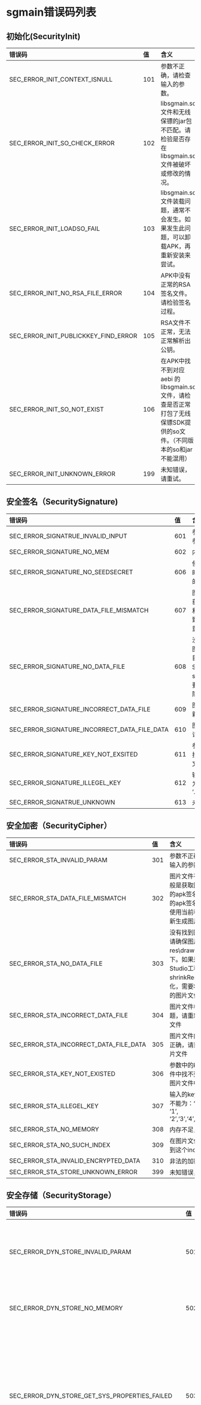 # sgmain错误码列表

## 初始化(SecurityInit)

| 错误码                               | 值   | 含义                                                         |
| :----------------------------------- | :--- | :----------------------------------------------------------- |
| SEC_ERROR_INIT_CONTEXT_ISNULL        | 101  | 参数不正确，请检查输入的参数。                               |
| SEC_ERROR_INIT_SO_CHECK_ERROR        | 102  | libsgmain.so文件和无线保镖的jar包不匹配。请检验是否存在libsgmain.so文件被破坏或修改的情况。 |
| SEC_ERROR_INIT_LOADSO_FAIL           | 103  | libsgmain.so文件装载问题，通常不会发生。如果发生此问题，可以卸载APK，再重新安装来尝试。 |
| SEC_ERROR_INIT_NO_RSA_FILE_ERROR     | 104  | APK中没有正常的RSA签名文件。请检验签名过程。                 |
| SEC_ERROR_INIT_PUBLICKKEY_FIND_ERROR | 105  | RSA文件不正常，无法正常解析出公钥。                          |
| SEC_ERROR_INIT_SO_NOT_EXIST          | 106  | 在APK中找不到对应 aebi 的 libsgmain.so 文件，请检查是否正常打包了无线保镖SDK提供的so文件。（不同版本的so和jar不能混用） |
| SEC_ERROR_INIT_UNKNOWN_ERROR         | 199  | 未知错误，请重试。                                           |

## 安全签名（SecuritySignature)

| 错误码                                       | 值   | 含义                                                         |
| :------------------------------------------- | :--- | :----------------------------------------------------------- |
| SEC_ERROR_SIGNATRUE_INVALID_INPUT            | 601  | 参数不正确，请检查输入的参数                                 |
| SEC_ERROR_SIGNATURE_NO_MEM                   | 602  | 内存分配失败，请重试                                         |
| SEC_ERROR_SIGNATURE_NO_SEEDSECRET            | 606  | 使用带seedkey的top签名时，没有找到seedkey对应的seedsecret    |
| SEC_ERROR_SIGNATURE_DATA_FILE_MISMATCH       | 607  | 图片文件存在问题。一般是获取图片文件时的apk签名和当前程序的apk签名不一致。请使用当前程序的apk重新生成图片 |
| SEC_ERROR_SIGNATURE_NO_DATA_FILE             | 608  | 没有找到图片文件，请确保图片文件在 res\drawable 目录下。如果是 Android Studio 工程中开启了 shrinkResources 优化，需要将安全组件的图片文件排除 |
| SEC_ERROR_SIGNATURE_INCORRECT_DATA_FILE      | 609  | 图片文件格式有问题，请重新生成图片文件                       |
| SEC_ERROR_SIGNATURE_INCORRECT_DATA_FILE_DATA | 610  | 图片文件内的内容不正确，请重新生成图片文件                   |
| SEC_ERROR_SIGNATURE_KEY_NOT_EXSITED          | 611  | 参数中的key在图片文件中找不到，请确认key和图片文件配套       |
| SEC_ERROR_SIGNATURE_ILLEGEL_KEY              | 612  | 输入的key非法，key不能为：‘:’, ‘\|’, ‘/’, ‘.’,‘1’,‘2’,‘3’,‘4’,‘5’,‘6’,‘7’,‘8’ |
| SEC_ERROR_SIGNATRUE_UNKNOWN                  | 613  | 未知错误                                                     |

## 安全加密（SecurityCipher）

| 错误码                                 | 值   | 含义                                                         |
| :------------------------------------- | :--- | :----------------------------------------------------------- |
| SEC_ERROR_STA_INVALID_PARAM            | 301  | 参数不正确，请检查输入的参数                                 |
| SEC_ERROR_STA_DATA_FILE_MISMATCH       | 302  | 图片文件有问题。一般是获取图片文件时的apk签名和当前程序的apk签名不一致。请使用当前程序的apk重新生成图片 |
| SEC_ERROR_STA_NO_DATA_FILE             | 303  | 没有找到图片文件，请确保图片文件在res\drawable目录下。如果是Android Studio工程中开启了shrinkResources优化，需要将安全组件的图片文件排除 |
| SEC_ERROR_STA_INCORRECT_DATA_FILE      | 304  | 图片文件格式有问题，请重新生成图片文件                       |
| SEC_ERROR_STA_INCORRECT_DATA_FILE_DATA | 305  | 图片文件内的内容不正确，请重新生成图片文件                   |
| SEC_ERROR_STA_KEY_NOT_EXISTED          | 306  | 参数中的key在图片文件中找不到，请确认图片文件中有这个key     |
| SEC_ERROR_STA_ILLEGEL_KEY              | 307  | 输入的key非法，key不能为：‘:’, ‘\|’, ‘/’, ‘.’, ‘1’, ‘2’,‘3’,‘4’,‘5’,‘6’,‘7’,‘8’ |
| SEC_ERROR_STA_NO_MEMORY                | 308  | 内存不足，请重试                                             |
| SEC_ERROR_STA_NO_SUCH_INDEX            | 309  | 在图片文件中没有找到这个index                                |
| SEC_ERROR_STA_INVALID_ENCRYPTED_DATA   | 310  | 非法的加密数据                                               |
| SEC_ERROR_STA_STORE_UNKNOWN_ERROR      | 399  | 未知错误，请重试                                             |

## 安全存储（SecurityStorage）

| 错误码                                        | 值   | 含义                                                       |
| :-------------------------------------------- | :--- | :--------------------------------------------------------- |
| SEC_ERROR_DYN_STORE_INVALID_PARAM             | 501  | 参数不正确，请检查输入的参数                               |
| SEC_ERROR_DYN_STORE_NO_MEMORY                 | 502  | 内存不足，请重试                                           |
| SEC_ERROR_DYN_STORE_GET_SYS_PROPERTIES_FAILED | 503  | 获取系统属性失败，请确认是否有软件拦截，获取系统参数       |
| SEC_ERROR_DYN_STORE_GET_DATA_FILE_KEY_FAILED  | 504  | 获取图片文件的密钥失败，请确认图片文件的格式和内容是否正确 |
| SEC_ERROR_DYN_STORE_GET_ENCRYPT_KEY_FAILED    | 505  | 获取动态加密密钥失败，请重试                               |
| SEC_ERROR_DYN_STORE_INVALID_ENCRYPTED_DATA    | 506  | 待解密数据不是可解密数据                                   |
| SEC_ERROR_DYN_STORE_DECRYPT_MISMATCH_KEY_DATA | 507  | 待解密数据与密钥不匹配，请重试                             |
| SEC_ERROR_DYN_STORE_DDPEX_KEY_VALUE_NOT_EXSIT | 508  | 传入key对应的value不存在                                   |
| SEC_ERROR_DYN_STORE_UNKNOWN_ERROR             | 599  | 未知错误，请重试                                           |

## 白盒加密（SecurityCipher）

| 错误码                                  | 值   | 含义                                                         |
| :-------------------------------------- | :--- | :----------------------------------------------------------- |
| SEC_ERROR_ATLAS_ENC_INVALID_PARAM       | 1001 | 参数不正确，请检查输入的参数                                 |
| SEC_ERROR_ATLAS_ENC_DATA_FILE_MISMATCH  | 1002 | 图片文件有问题。一般是获取图片文件时的apk签名和当前程序的apk签名不一致。请使用当前程序的apk重新生成图片 |
| SEC_ERROR_ATLAS_ENC_NO_DATA_FILE        | 1003 | 没有找到图片文件，请确保图片文件在res\drawable目录下         |
| SEC_ERROR_ATLAS_ENC_INCORRECT_DATA_FILE | 1004 | 图片文件格式有问题，请重新生成图片文件                       |
| SEC_ERROR_ATLAS_ENC_NO_KEY              | 1006 | 图片文件中找不到秘钥数据，请确认图片是否正确                 |
| SEC_ERROR_ATLAS_ENC_NO_MEMORY           | 1008 | 内存不足，请重试                                             |
| SEC_ERROR_ATLAS_ENC_UNKNOWN_ERROR       | 1099 | 未知错误，请重试                                             |

## 白盒签名（SecuritySignature）

| 错误码                                       | 值   | 含义                                                         |
| :------------------------------------------- | :--- | :----------------------------------------------------------- |
| SEC_ERROR_SIGNATRUE_INVALID_INPUT            | 601  | 参数不正确，请检查输入的参数                                 |
| SEC_ERROR_SIGNATURE_NO_MEM                   | 602  | 内存分配失败，请重试                                         |
| SEC_ERROR_SIGNATURE_NO_SEEDSECRET            | 606  | 使用带seedkey的top签名时，没有找到seedkey对应的seedsecret    |
| SEC_ERROR_SIGNATURE_DATA_FILE_MISMATCH       | 607  | 图片文件存在问题。一般是获取图片文件时的apk签名和当前程序的apk签名不一致。请使用当前程序的apk重新生成图片 |
| SEC_ERROR_SIGNATURE_NO_DATA_FILE             | 608  | 没有找到图片文件，请确保图片文件在res\drawable目录下。如果是Android Studio工程中开启了shrinkResources优化，需要将安全组件的图片文件排除。 |
| SEC_ERROR_SIGNATURE_INCORRECT_DATA_FILE      | 609  | 图片文件格式有问题，请重新生成图片文件                       |
| SEC_ERROR_SIGNATURE_INCORRECT_DATA_FILE_DATA | 610  | 图片文件内的内容不正确，请重新生成图片文件                   |
| SEC_ERROR_SIGNATURE_KEY_NOT_EXSITED          | 611  | 参数中的key在图片文件中找不到，请确认图片文件中有这个key     |
| SEC_ERROR_SIGNATURE_ILLEGEL_KEY              | 612  | 输入的key非法，key不能为：‘:’, ‘\|’, ‘/’, ‘.’, ‘1’, ‘2’,‘3’,‘4’,‘5’,‘6’,‘7’,‘8’ |
| SEC_ERROR_SIGNATRUE_UNKNOWN                  | 613  | 未知错误                                                     |



## 客户端错误码

> ref: https://help.aliyun.com/zh/captcha/captcha1-0/user-guide/common-error-codes

| 错误码                                     | 值   | 含义                                                         |
| ------------------------------------------ | ---- | ------------------------------------------------------------ |
| SEC_ERROR_SECURITYBODY_INVALID_PARAM       | 1401 | 参数不正确，请检查输入的参数                                 |
| SEC_ERROR_SECURITYBODY_ENCRYPTION_ERROR    | 1407 | 数据加密错误，请确保使用正确的图片yw_1222_0335.jpg，请联系我们 |
| SEC_ERROR_SECURITYBODY_DATA_FILE_MISMATCH  | 1411 | 图片yw_1222_0335.jpg与SDK之间不匹配，请确保使用的SDK和图片来自同一个下载的zip |
| SEC_ERROR_SECURITYBODY_NO_DATA_FILE        | 1412 | 图片yw_1222_0335.jpg在App中未找到，请检查是否正确引入图片。另外如果设值gradle关于shrinkResource相关配置后，请keep注图片yw_1222_0335.jpg。否则打包时图片yw_1222_0335.jpg会被优化。具体信息，请参见[Resource Shrinking](http://tools.android.com/tech-docs/new-build-system/resource-shrinking) |
| SEC_ERROR_SECURITYBODY_INCORRECT_DATA_FILE | 1413 | 非法的图片yw_1222_0335.jpg，请检查该图片正确性，确保和下载的SDK的zip中是一致的。 |
| SEC_ERROR_SECURITYBODY_KEY_NOT_EXSITED     | 1414 | 图片yw_1222_0335.jpg中缺少相关数据，请重新下载图片。         |
| SEC_ERROR_SECURITYBODY_LOW_VERSION_DATA    | 1415 | 非法的图片yw_1222_0335.jpg 图片是低版本的，请下载新的图片和SDK相匹配 |
| SEC_ERROR_SECURITYBODY_UNKNOWN             | 1499 | 未知错误，请联系我们                                         |
| SEC_ERROR_INIT_PUBLICKKEY_FIND_ERROR       | 105  | RSA文件不正常，无法正常解析出公钥                            |
| SEC_ERROR_INIT_SO_NOT_EXIST                | 106  | 在APK中找不到对应aebi的libsecurityguard***.so文件，请确认存在此文件，并且它的版本和jar包的版本号一致。（不同版本的不通用，请不要用其他版本的替换） |
| SEC_ERROR_INIT_DECODESO_FAIL               | 107  | libsecurityguard***.so解码失败，请卸载后全新安装或检查磁盘空间 |
| SEC_ERROR_INIT_LOADSOINNER_FAILED          | 108  | 加载内部so失败                                               |
| SEC_ERROR_INIT_FDSOFUN_FAILED              | 109  | 内部so运行失败                                               |
| SEC_ERROR_INIT_PLUGIN_NOT_EXISTED          | 110  | 插件不存在，请检查打包配置中，so是否正确打入APK中            |
| SEC_ERROR_INIT_PLUGIN_LOAD_FAILED          | 111  | 加载插件失败，一般不会发生。请检查是否存在IO异常或内存分配不足 |
| SEC_ERROR_INIT_LOAD_INTERFACE_NOT_EXISTED  | 112  | 获取接口失败，请检查插件so版本是否与JAR包版本是否匹配        |
| SEC_ERROR_PLUGIN_REQUIREMENT_NOT_MEET      | 113  | 插件依赖不匹配，请检查插件版本，查看依赖关系是否兼容         |
| SEC_ERROR_INIT_EXTRACT_DIR_NOT_EXISTED     | 114  | 系统IO异常，插件加载目录打开失败                             |
| SEC_ERROR_INIT_DATA_FILE_MISMATCH          | 121  | 图片文件有问题。一般是生成图片文件时WSG上注册的应用公钥和当前应用的公钥信息不一致。 |
| SEC_ERROR_INIT_NO_DATA_FILE                | 122  | 没有找到图片文件，请确保图片文件在项目目录下                 |
| SEC_ERROR_INIT_INCORRECT_DATA_FILE         | 123  | 图片文件格式由问题，请重新生成图片文件。一种常见场景就是二方和三方图片混用。二方和三方的图片不兼容，需要各自生成。还有一个场景是4.x.x的SDK使用了5的图片，v5图片只能在6.x.x上使用 |
| SEC_ERROR_INIT_LOW_VERSION_DATA            | 124  | 当前图片的版本太低                                           |
| SEC_ERROR_INIT_PARSE_USER_CONFIG_ERROR     | 125  | init with authcode初始化错误，请联系答疑账户具体定位         |
| SEC_ERROR_INIT_UNKNOWN_ERROR               | 199  | 未知错误，请重试                                             |



## 以下提取自APP内部代码文件

```java
package com.alibaba.wireless.security;

/* loaded from: classes.dex */
public class SecExceptionCode {
    public static final int SEC_ERROE_NOCAPTCHA_INVALID_PARAM = 1201;
    public static final int SEC_ERROE_NOCAPTCHA_INVALID_THREAD = 1205;
    public static final int SEC_ERROE_NOCAPTCHA_NOT_INIT_YET = 1203;
    public static final int SEC_ERROE_NOCAPTCHA_NO_MEMORY = 1202;
    public static final int SEC_ERROE_NOCAPTCHA_QUEUE_FULL = 1204;
    public static final int SEC_ERROE_NOCAPTCHA_UNKNOWN_ERR = 1299;
    public static final int SEC_ERROE_OPENSDK_DECODE_FAILED = 1102;
    public static final int SEC_ERROE_OPENSDK_INCORRECT_DATA_FILE = 1106;
    public static final int SEC_ERROE_OPENSDK_INVALID_BIZTYPE = 1107;
    public static final int SEC_ERROE_OPENSDK_INVALID_LENGTH = 1103;
    public static final int SEC_ERROE_OPENSDK_INVALID_PARAM = 1101;
    public static final int SEC_ERROE_OPENSDK_NO_MEMORY = 1108;
    public static final int SEC_ERROE_OPENSDK_UNKNOWN_ERR = 1199;
    public static final int SEC_ERROE_OPENSDK_UNSUPPORTED_VERSION = 1104;
    public static final int SEC_ERROE_OPENSDK_VERSION_MISMATCH = 1105;
    public static final int SEC_ERROR_ATLAS_ENC = 1000;
    public static final int SEC_ERROR_ATLAS_ENC_DATA_FILE_MISMATCH = 1002;
    public static final int SEC_ERROR_ATLAS_ENC_INCORRECT_DATA_FILE = 1004;
    public static final int SEC_ERROR_ATLAS_ENC_INVALID_PARAM = 1001;
    public static final int SEC_ERROR_ATLAS_ENC_LOW_VERSION_DATA_FILE = 1010;
    public static final int SEC_ERROR_ATLAS_ENC_NO_ATLAS_DATA = 1007;
    public static final int SEC_ERROR_ATLAS_ENC_NO_DATA_FILE = 1003;
    public static final int SEC_ERROR_ATLAS_ENC_NO_KEY = 1006;
    public static final int SEC_ERROR_ATLAS_ENC_NO_MEMORY = 1008;
    public static final int SEC_ERROR_ATLAS_ENC_UNKNOWN_ERROR = 1099;
    public static final int SEC_ERROR_ATLAS_GET_KEY_SEED_FAILED = 1009;
    public static final int SEC_ERROR_ATLAS_UNSUPPORTED = 1098;
    public static final int SEC_ERROR_AVMP = 1900;
    public static final int SEC_ERROR_AVMP_SAFETOKEN = 1700;
    public static final int SEC_ERROR_AVMP_SAFETOKEN_INVALID_PARAM = 1701;
    public static final int SEC_ERROR_DYN_ENC = 400;
    public static final int SEC_ERROR_DYN_ENC_BASE64_DECODE_FAILED = 423;
    public static final int SEC_ERROR_DYN_ENC_DECRYPT_FAILED = 422;
    public static final int SEC_ERROR_DYN_ENC_DECRYPT_MISMATCH_KEY_DATA = 407;
    public static final int SEC_ERROR_DYN_ENC_GET_DATA_FILE_KEY_FAILED = 404;
    public static final int SEC_ERROR_DYN_ENC_GET_ENCRYPT_KEY_FAILED = 405;
    public static final int SEC_ERROR_DYN_ENC_GET_SYS_PROPERTIES_FAILED = 403;
    public static final int SEC_ERROR_DYN_ENC_INVALID_ENCRYPTED_DATA = 406;
    public static final int SEC_ERROR_DYN_ENC_INVALID_PARAM = 401;
    public static final int SEC_ERROR_DYN_ENC_NO_MEMORY = 402;
    public static final int SEC_ERROR_DYN_ENC_UNKNOWN_ERROR = 499;
    public static final int SEC_ERROR_DYN_STORE = 500;
    public static final int SEC_ERROR_DYN_STORE_DDPEX_KEY_VALUE_NOT_EXSIT = 508;
    public static final int SEC_ERROR_DYN_STORE_GET_DATA_FILE_KEY_FAILED = 504;
    public static final int SEC_ERROR_DYN_STORE_GET_ENCRYPT_KEY_FAILED = 505;
    public static final int SEC_ERROR_DYN_STORE_GET_SYS_PROPERTIES_FAILED = 503;
    public static final int SEC_ERROR_DYN_STORE_INVALID_PARAM = 501;
    public static final int SEC_ERROR_DYN_STORE_NO_MEMORY = 502;
    public static final int SEC_ERROR_DYN_STORE_UNKNOWN_ERROR = 599;
    public static final int SEC_ERROR_FRAMEWORK_INVALID_SO_NAME = 7;
    public static final int SEC_ERROR_GENERIC_AVMP_AVMPINIT_FAILED = 1907;
    public static final int SEC_ERROR_GENERIC_AVMP_DATA_FILE_MISMATCH_PLATFORM = 1914;
    public static final int SEC_ERROR_GENERIC_AVMP_INCORRECT_JPG_FILE = 1903;
    public static final int SEC_ERROR_GENERIC_AVMP_INVALID_ARGS = 1901;
    public static final int SEC_ERROR_GENERIC_AVMP_INVALID_AVMP_CONTEXT = 1910;
    public static final int SEC_ERROR_GENERIC_AVMP_INVALID_AVMP_PARAM = 1909;
    public static final int SEC_ERROR_GENERIC_AVMP_INVALID_AVMP_RETURN_TYPE = 1908;
    public static final int SEC_ERROR_GENERIC_AVMP_INVLIAD_MWUA_DATA_FILE = 1916;
    public static final int SEC_ERROR_GENERIC_AVMP_JPG_FILE_MISMATCH = 1902;
    public static final int SEC_ERROR_GENERIC_AVMP_LOW_VERISON_JPG = 1904;
    public static final int SEC_ERROR_GENERIC_AVMP_NO_BYTE_CODE = 1906;
    public static final int SEC_ERROR_GENERIC_AVMP_NO_DATA_FILE = 1905;
    public static final int SEC_ERROR_GENERIC_AVMP_UNKNOWN_ERROR = 1999;
    public static final int SEC_ERROR_GENERIC_AVMP_VM_CALL_FAILED = 1912;
    public static final int SEC_ERROR_GENERIC_AVMP_VM_DESTROIED = 1913;
    public static final int SEC_ERROR_GENERIC_AVMP_VM_SYMBOL_NOT_FOUND = 1911;
    public static final int SEC_ERROR_INIT = 100;
    public static final int SEC_ERROR_INIT_CONTEXT_ISNULL = 101;
    public static final int SEC_ERROR_INIT_DATA_FILE_MISMATCH = 121;
    public static final int SEC_ERROR_INIT_DECODESO_FAIL = 107;
    public static final int SEC_ERROR_INIT_EXTRACT_DIR_NOT_EXISTED = 114;
    public static final int SEC_ERROR_INIT_FAILED_GET_ROOTDIR = 109;
    public static final int SEC_ERROR_INIT_INCORRECT_DATA_FILE = 123;
    public static final int SEC_ERROR_INIT_INVALID_PARAM = 118;
    public static final int SEC_ERROR_INIT_LOADSOINNER_FAILED = 108;
    public static final int SEC_ERROR_INIT_LOADSO_FAIL = 103;
    public static final int SEC_ERROR_INIT_LOAD_INTERFACE_NOT_EXISTED = 112;
    public static final int SEC_ERROR_INIT_LOW_VERSION_DATA = 124;
    public static final int SEC_ERROR_INIT_NO_ANNOTATION = 150;
    public static final int SEC_ERROR_INIT_NO_DATA_FILE = 122;
    public static final int SEC_ERROR_INIT_NO_RSA_FILE_ERROR = 104;
    public static final int SEC_ERROR_INIT_NULL_APPLICTION_CONTEXT = 116;
    public static final int SEC_ERROR_INIT_PARSE_USER_CONFIG_ERROR = 125;
    public static final int SEC_ERROR_INIT_PLUGIN_LOAD_FAILED = 111;
    public static final int SEC_ERROR_INIT_PLUGIN_NOT_EXISTED = 110;
    public static final int SEC_ERROR_INIT_PUBLICKKEY_FIND_ERROR = 105;
    public static final int SEC_ERROR_INIT_RESERVE_DEPENDENCY_NOT_MEET = 117;
    public static final int SEC_ERROR_INIT_SOURCE_DIR_NOT_EXISTED = 115;
    public static final int SEC_ERROR_INIT_SO_CHECK_ERROR = 102;
    public static final int SEC_ERROR_INIT_SO_NOT_EXIST = 106;
    public static final int SEC_ERROR_INIT_UNKNOWN_ERROR = 199;
    public static final int SEC_ERROR_LBSRISK = 2200;
    public static final int SEC_ERROR_LBSRISK_GET_BINARY_FAILED = 2212;
    public static final int SEC_ERROR_LBSRISK_GET_WUA_FAILED = 2208;
    public static final int SEC_ERROR_LBSRISK_INIT_JNI_FAILED = 2206;
    public static final int SEC_ERROR_LBSRISK_INIT_WUA_FAILED = 2207;
    public static final int SEC_ERROR_LBSRISK_INPUT_RESET_BINARY_INVALID = 2205;
    public static final int SEC_ERROR_LBSRISK_INVALID_BINARY_FORMAT = 2222;
    public static final int SEC_ERROR_LBSRISK_INVALID_LOCATION_OBJECT = 2209;
    public static final int SEC_ERROR_LBSRISK_INVALID_LOCATION_SET = 2202;
    public static final int SEC_ERROR_LBSRISK_INVALID_PARAM = 2201;
    public static final int SEC_ERROR_LBSRISK_INVALID_PARAM2 = 2211;
    public static final int SEC_ERROR_LBSRISK_NOT_INIT = 2204;
    public static final int SEC_ERROR_LBSRISK_NO_MEMORY = 2203;
    public static final int SEC_ERROR_MALDETECT = 1300;
    public static final int SEC_ERROR_MALDETECT_UNKNOWN_ERR = 1399;
    public static final int SEC_ERROR_MALDETECT_UNSUPPORTED = 1398;
    public static final int SEC_ERROR_MIDDLE_TIER = 2300;
    public static final int SEC_ERROR_MIDDLE_TIER_INIT_FAILED = 2303;
    public static final int SEC_ERROR_MIDDLE_TIER_INVALID_PARA = 2301;
    public static final int SEC_ERROR_MIDDLE_TIER_NO_APPKEY = 2302;
    public static final int SEC_ERROR_MIDDLE_TIER_UNKONWN_ENCODING_ERROR = 2398;
    public static final int SEC_ERROR_MIDDLE_TIER_UNKONWN_ERROR = 2399;
    public static final int SEC_ERROR_MIDDLE_TIER_UNSUPPORT_BINARY_DATA_YET = 2304;
    public static final int SEC_ERROR_NOCAPTCHA = 1200;
    public static final int SEC_ERROR_NO_ERROR = 0;
    public static final int SEC_ERROR_OPENSDK = 1100;
    public static final int SEC_ERROR_PAGETRACK = 2000;
    public static final int SEC_ERROR_PAGE_TRACK_ERROR_INVALID_PARAM = 2001;
    public static final int SEC_ERROR_PAGE_TRACK_ERROR_NO_MEMORY = 2003;
    public static final int SEC_ERROR_PAGE_TRACK_ERROR_PAGE_NOT_MATCH = 2002;
    public static final int SEC_ERROR_PKG_VALID = 800;
    public static final int SEC_ERROR_PKG_VALID_INVALID_APK_PATH = 805;
    public static final int SEC_ERROR_PKG_VALID_INVALID_JPG = 802;
    public static final int SEC_ERROR_PKG_VALID_INVALID_PARAM = 801;
    public static final int SEC_ERROR_PKG_VALID_NO_CONFIG_FILE = 804;
    public static final int SEC_ERROR_PKG_VALID_NO_MEMORY = 803;
    public static final int SEC_ERROR_PKG_VALID_OPEN_APK_FAILED = 806;
    public static final int SEC_ERROR_PKG_VALID_UNKNOWN_ERR = 899;
    public static final int SEC_ERROR_PLUGIN_REQUIREMENT_NOT_MEET = 113;
    public static final int SEC_ERROR_SAFETOKEN = 1600;
    public static final int SEC_ERROR_SAFETOKEN_APPKEY_NOT_EXIST = 1605;
    public static final int SEC_ERROR_SAFETOKEN_CALL_VM_FAILED = 1612;
    public static final int SEC_ERROR_SAFETOKEN_DATA_FILE_MISMATCH = 1602;
    public static final int SEC_ERROR_SAFETOKEN_INCORRECT_DATA_FILE = 1604;
    public static final int SEC_ERROR_SAFETOKEN_INVALID_ENCRYPTED = 1611;
    public static final int SEC_ERROR_SAFETOKEN_INVALID_PARAM = 1601;
    public static final int SEC_ERROR_SAFETOKEN_INVALID_SEED = 1620;
    public static final int SEC_ERROR_SAFETOKEN_INVALID_TOKEN_ENCRYPTED = 1609;
    public static final int SEC_ERROR_SAFETOKEN_INVALID_TOKEN_FORMAT = 1606;
    public static final int SEC_ERROR_SAFETOKEN_LOW_VERISON_JPG = 1607;
    public static final int SEC_ERROR_SAFETOKEN_NO_DATA_FILE = 1603;
    public static final int SEC_ERROR_SAFETOKEN_OTP_UNSUPPORT = 1622;
    public static final int SEC_ERROR_SAFETOKEN_STORAGE_NOT_EXIST = 1608;
    public static final int SEC_ERROR_SAFETOKEN_TOKEN_NOT_EXIST = 1610;
    public static final int SEC_ERROR_SAFETOKEN_UNKNOWN_ERR = 1699;
    public static final int SEC_ERROR_SAFETOKEN_UNSUPPORTED = 1698;
    public static final int SEC_ERROR_SECURITYBODY = 1400;
    public static final int SEC_ERROR_SECURITYBODY_APPKEY_ERROR = 1405;
    public static final int SEC_ERROR_SECURITYBODY_CONCURRENT = 1409;
    public static final int SEC_ERROR_SECURITYBODY_DATA_FILE_MISMATCH = 1411;
    public static final int SEC_ERROR_SECURITYBODY_ENCRYPTION_ERROR = 1407;
    public static final int SEC_ERROR_SECURITYBODY_INCORRECT_DATA_FILE = 1413;
    public static final int SEC_ERROR_SECURITYBODY_INVALID_PARAM = 1401;
    public static final int SEC_ERROR_SECURITYBODY_INVALID_THREAD = 1402;
    public static final int SEC_ERROR_SECURITYBODY_KEY_NOT_EXSITED = 1414;
    public static final int SEC_ERROR_SECURITYBODY_LOW_VERSION_DATA = 1415;
    public static final int SEC_ERROR_SECURITYBODY_NET_ERROR = 1403;
    public static final int SEC_ERROR_SECURITYBODY_NOT_INITED = 1410;
    public static final int SEC_ERROR_SECURITYBODY_NO_DATA_FILE = 1412;
    public static final int SEC_ERROR_SECURITYBODY_SERVER_ERROR = 1404;
    public static final int SEC_ERROR_SECURITYBODY_SIGNATURE_ERROR = 1406;
    public static final int SEC_ERROR_SECURITYBODY_TOP_ERROR = 1408;
    public static final int SEC_ERROR_SECURITYBODY_UNKNOWN_ERR = 1499;
    public static final int SEC_ERROR_SECURITYBODY_UNSUPPORTED = 1498;
    public static final int SEC_ERROR_SECURITYBODY_ZIP_FAILED = 1416;
    public static final int SEC_ERROR_SET_GLOBAL_USER_DATA = 119;
    public static final int SEC_ERROR_SIGNATRUE = 600;
    public static final int SEC_ERROR_SIGNATRUE_INVALID_INPUT = 601;
    public static final int SEC_ERROR_SIGNATRUE_UNKNOWN = 699;
    public static final int SEC_ERROR_SIGNATURE_ATLAS_KEY_NOT_EXSITED = 613;
    public static final int SEC_ERROR_SIGNATURE_BASE64_FAILED = 604;
    public static final int SEC_ERROR_SIGNATURE_BLOWFISH_FAILED = 614;
    public static final int SEC_ERROR_SIGNATURE_CONFUSE_FAILED = 605;
    public static final int SEC_ERROR_SIGNATURE_DATA_FILE_MISMATCH = 607;
    public static final int SEC_ERROR_SIGNATURE_HASHHEX_FAILED = 603;
    public static final int SEC_ERROR_SIGNATURE_ILLEGEL_KEY = 612;
    public static final int SEC_ERROR_SIGNATURE_INCORRECT_DATA_FILE = 609;
    public static final int SEC_ERROR_SIGNATURE_INCORRECT_DATA_FILE_DATA = 610;
    public static final int SEC_ERROR_SIGNATURE_KEY_NOT_EXISTED = 611;
    public static final int SEC_ERROR_SIGNATURE_KEY_NOT_EXSITED = 611;
    public static final int SEC_ERROR_SIGNATURE_LOW_VERSION_DATA_FILE = 615;
    public static final int SEC_ERROR_SIGNATURE_NONSUPPORTED_SIGN_TYPE = 698;
    public static final int SEC_ERROR_SIGNATURE_NO_DATA_FILE = 608;
    public static final int SEC_ERROR_SIGNATURE_NO_MEM = 602;
    public static final int SEC_ERROR_SIGNATURE_NO_SEEDSECRET = 606;
    public static final int SEC_ERROR_SIMULATORDETECT = 1500;
    public static final int SEC_ERROR_SIMULATORDETECT_UNSUPPORTED = 1598;
    public static final int SEC_ERROR_STA_DATA_FILE_MISMATCH = 302;
    public static final int SEC_ERROR_STA_DECRYPT_MISMATCH_KEY_DATA = 311;
    public static final int SEC_ERROR_STA_ENC = 300;
    public static final int SEC_ERROR_STA_ILLEGEL_KEY = 307;
    public static final int SEC_ERROR_STA_INCORRECT_DATA_FILE = 304;
    public static final int SEC_ERROR_STA_INCORRECT_DATA_FILE_DATA = 305;
    public static final int SEC_ERROR_STA_INVALID_ENCRYPTED_DATA = 310;
    public static final int SEC_ERROR_STA_INVALID_PARAM = 301;
    public static final int SEC_ERROR_STA_KEY_ENC = 700;
    public static final int SEC_ERROR_STA_KEY_ENC_INVALID_ENCRYPTED_DATA = 704;
    public static final int SEC_ERROR_STA_KEY_ENC_INVALID_PARAM = 701;
    public static final int SEC_ERROR_STA_KEY_ENC_MISMATCH_KEY_DATA = 705;
    public static final int SEC_ERROR_STA_KEY_ENC_NO_KEY = 703;
    public static final int SEC_ERROR_STA_KEY_ENC_NO_MEMORY = 702;
    public static final int SEC_ERROR_STA_KEY_ENC_UNKNOWN_ERROR = 799;
    public static final int SEC_ERROR_STA_KEY_NOT_EXISTED = 306;
    public static final int SEC_ERROR_STA_LOW_VERSION_DATA_FILE = 312;
    public static final int SEC_ERROR_STA_NO_DATA_FILE = 303;
    public static final int SEC_ERROR_STA_NO_MEMORY = 308;
    public static final int SEC_ERROR_STA_NO_SUCH_INDEX = 309;
    public static final int SEC_ERROR_STA_STORE = 200;
    public static final int SEC_ERROR_STA_STORE_DATA_FILE_MISMATCH = 202;
    public static final int SEC_ERROR_STA_STORE_ILLEGEL_KEY = 207;
    public static final int SEC_ERROR_STA_STORE_INCORRECT_DATA_FILE = 204;
    public static final int SEC_ERROR_STA_STORE_INCORRECT_DATA_FILE_DATA = 205;
    public static final int SEC_ERROR_STA_STORE_INDEX_NOT_EXISTED = 209;
    public static final int SEC_ERROR_STA_STORE_INVALID_PARAM = 201;
    public static final int SEC_ERROR_STA_STORE_KEY_NOT_EXSITED = 206;
    public static final int SEC_ERROR_STA_STORE_LOW_VERSION_DATA_FILE = 212;
    public static final int SEC_ERROR_STA_STORE_NO_DATA_FILE = 203;
    public static final int SEC_ERROR_STA_STORE_NO_MEMORY = 208;
    public static final int SEC_ERROR_STA_STORE_NO_SUCH_INDEX = 209;
    public static final int SEC_ERROR_STA_STORE_UNKNOWN_ERROR = 299;
    public static final int SEC_ERROR_STA_UNKNOWN_ERROR = 399;
    public static final int SEC_ERROR_UMID_ENVIRONMENT_CHANGED = 906;
    public static final int SEC_ERROR_UMID_GET_URL_ERROR = 903;
    public static final int SEC_ERROR_UMID_INVALID_PARAM = 901;
    public static final int SEC_ERROR_UMID_NETWORK_ERROR = 904;
    public static final int SEC_ERROR_UMID_NO_NETWORK_INIT = 907;
    public static final int SEC_ERROR_UMID_SERVER_RESP_INVALID = 905;
    public static final int SEC_ERROR_UMID_THREADPOOL_FULL = 902;
    public static final int SEC_ERROR_UMID_TIME_OUT = 908;
    public static final int SEC_ERROR_UMID_UNKNOWN_ERR = 999;
    public static final int SEC_ERROR_UMID_VALID = 900;
    public static final int SEC_ERROR_UNIFIED_SECURITY = 2400;
    public static final int SEC_ERROR_UNIFIED_SECURITY_GET_MINIWUA_FAILED = 2404;
    public static final int SEC_ERROR_UNIFIED_SECURITY_GET_SIGN_FAILED = 2405;
    public static final int SEC_ERROR_UNIFIED_SECURITY_GET_UMT_FAILED = 2406;
    public static final int SEC_ERROR_UNIFIED_SECURITY_GET_WUA_FAILED = 2407;
    public static final int SEC_ERROR_UNIFIED_SECURITY_INIT_FAILED = 2403;
    public static final int SEC_ERROR_UNIFIED_SECURITY_INVALID_PARA = 2401;
    public static final int SEC_ERROR_UNIFIED_SECURITY_NO_APPKEY = 2402;
    public static final int SEC_ERROR_UNIFIED_SECURITY_UNKONWN_ENCODING_ERROR = 2498;
    public static final int SEC_ERROR_UNIFIED_SECURITY_UNKONWN_ERROR = 2499;
}
```

```java
//天猫13.3.1
package com.alibaba.wireless.security;

/* loaded from: classes2.dex */
public class SecExceptionCode {
    public static final int SEC_ERROE_NOCAPTCHA_INVALID_PARAM = 1201;
    public static final int SEC_ERROE_NOCAPTCHA_INVALID_THREAD = 1205;
    public static final int SEC_ERROE_NOCAPTCHA_NOT_INIT_YET = 1203;
    public static final int SEC_ERROE_NOCAPTCHA_NO_MEMORY = 1202;
    public static final int SEC_ERROE_NOCAPTCHA_QUEUE_FULL = 1204;
    public static final int SEC_ERROE_NOCAPTCHA_UNKNOWN_ERR = 1299;
    public static final int SEC_ERROE_OPENSDK_DECODE_FAILED = 1102;
    public static final int SEC_ERROE_OPENSDK_INCORRECT_DATA_FILE = 1106;
    public static final int SEC_ERROE_OPENSDK_INVALID_BIZTYPE = 1107;
    public static final int SEC_ERROE_OPENSDK_INVALID_LENGTH = 1103;
    public static final int SEC_ERROE_OPENSDK_INVALID_PARAM = 1101;
    public static final int SEC_ERROE_OPENSDK_NO_MEMORY = 1108;
    public static final int SEC_ERROE_OPENSDK_UNKNOWN_ERR = 1199;
    public static final int SEC_ERROE_OPENSDK_UNSUPPORTED_VERSION = 1104;
    public static final int SEC_ERROE_OPENSDK_VERSION_MISMATCH = 1105;
    public static final int SEC_ERROR_ATLAS_ENC = 1000;
    public static final int SEC_ERROR_ATLAS_ENC_DATA_FILE_MISMATCH = 1002;
    public static final int SEC_ERROR_ATLAS_ENC_INCORRECT_DATA_FILE = 1004;
    public static final int SEC_ERROR_ATLAS_ENC_INVALID_PARAM = 1001;
    public static final int SEC_ERROR_ATLAS_ENC_LOW_VERSION_DATA_FILE = 1010;
    public static final int SEC_ERROR_ATLAS_ENC_NO_ATLAS_DATA = 1007;
    public static final int SEC_ERROR_ATLAS_ENC_NO_DATA_FILE = 1003;
    public static final int SEC_ERROR_ATLAS_ENC_NO_KEY = 1006;
    public static final int SEC_ERROR_ATLAS_ENC_NO_MEMORY = 1008;
    public static final int SEC_ERROR_ATLAS_ENC_UNKNOWN_ERROR = 1099;
    public static final int SEC_ERROR_ATLAS_GET_KEY_SEED_FAILED = 1009;
    public static final int SEC_ERROR_ATLAS_UNSUPPORTED = 1098;
    public static final int SEC_ERROR_AVMP = 1900;
    public static final int SEC_ERROR_AVMP_SAFETOKEN = 1700;
    public static final int SEC_ERROR_AVMP_SAFETOKEN_INVALID_PARAM = 1701;
    public static final int SEC_ERROR_DYNAMIC_UPDATE_KEEP_COPY_FAILED = 3;
    public static final int SEC_ERROR_DYNAMIC_UPDATE_KEEP_GET_SG_ROOT_FAILED = 1;
    public static final int SEC_ERROR_DYNAMIC_UPDATE_KEEP_MKDIR_FAILED = 5;
    public static final int SEC_ERROR_DYNAMIC_UPDATE_KEEP_READ_FAILED = 2;
    public static final int SEC_ERROR_DYNAMIC_UPDATE_KEEP_REMOVE_FAILED = 6;
    public static final int SEC_ERROR_DYNAMIC_UPDATE_KEEP_RENAME_FAILED = 7;
    public static final int SEC_ERROR_DYNAMIC_UPDATE_KEEP_SWITCH = 0;
    public static final int SEC_ERROR_DYNAMIC_UPDATE_KEEP_UNKNOWN = 8;
    public static final int SEC_ERROR_DYNAMIC_UPDATE_KEEP_WRITE_FAILED = 4;
    public static final int SEC_ERROR_DYN_ENC = 400;
    public static final int SEC_ERROR_DYN_ENC_BASE64_DECODE_FAILED = 423;
    public static final int SEC_ERROR_DYN_ENC_DECRYPT_FAILED = 422;
    public static final int SEC_ERROR_DYN_ENC_DECRYPT_MISMATCH_KEY_DATA = 407;
    public static final int SEC_ERROR_DYN_ENC_GET_DATA_FILE_KEY_FAILED = 404;
    public static final int SEC_ERROR_DYN_ENC_GET_ENCRYPT_KEY_FAILED = 405;
    public static final int SEC_ERROR_DYN_ENC_GET_SYS_PROPERTIES_FAILED = 403;
    public static final int SEC_ERROR_DYN_ENC_INVALID_ENCRYPTED_DATA = 406;
    public static final int SEC_ERROR_DYN_ENC_INVALID_PARAM = 401;
    public static final int SEC_ERROR_DYN_ENC_NO_MEMORY = 402;
    public static final int SEC_ERROR_DYN_ENC_UNKNOWN_ERROR = 499;
    public static final int SEC_ERROR_DYN_STORE = 500;
    public static final int SEC_ERROR_DYN_STORE_DDPEX_KEY_VALUE_NOT_EXSIT = 508;
    public static final int SEC_ERROR_DYN_STORE_GET_DATA_FILE_KEY_FAILED = 504;
    public static final int SEC_ERROR_DYN_STORE_GET_ENCRYPT_KEY_FAILED = 505;
    public static final int SEC_ERROR_DYN_STORE_GET_SYS_PROPERTIES_FAILED = 503;
    public static final int SEC_ERROR_DYN_STORE_INVALID_PARAM = 501;
    public static final int SEC_ERROR_DYN_STORE_NO_MEMORY = 502;
    public static final int SEC_ERROR_DYN_STORE_UNKNOWN_ERROR = 599;
    public static final int SEC_ERROR_FRAMEWORK_INVALID_SO_NAME = 7;
    public static final int SEC_ERROR_GENERIC_AVMP_AVMPINIT_FAILED = 1907;
    public static final int SEC_ERROR_GENERIC_AVMP_DATA_FILE_MISMATCH_PLATFORM = 1914;
    public static final int SEC_ERROR_GENERIC_AVMP_INCORRECT_JPG_FILE = 1903;
    public static final int SEC_ERROR_GENERIC_AVMP_INVALID_ARGS = 1901;
    public static final int SEC_ERROR_GENERIC_AVMP_INVALID_AVMP_CONTEXT = 1910;
    public static final int SEC_ERROR_GENERIC_AVMP_INVALID_AVMP_PARAM = 1909;
    public static final int SEC_ERROR_GENERIC_AVMP_INVALID_AVMP_RETURN_TYPE = 1908;
    public static final int SEC_ERROR_GENERIC_AVMP_INVLIAD_MWUA_DATA_FILE = 1916;
    public static final int SEC_ERROR_GENERIC_AVMP_JPG_FILE_MISMATCH = 1902;
    public static final int SEC_ERROR_GENERIC_AVMP_LOW_VERISON_JPG = 1904;
    public static final int SEC_ERROR_GENERIC_AVMP_NO_BYTE_CODE = 1906;
    public static final int SEC_ERROR_GENERIC_AVMP_NO_DATA_FILE = 1905;
    public static final int SEC_ERROR_GENERIC_AVMP_UNKNOWN_ERROR = 1999;
    public static final int SEC_ERROR_GENERIC_AVMP_VM_CALL_FAILED = 1912;
    public static final int SEC_ERROR_GENERIC_AVMP_VM_DESTROIED = 1913;
    public static final int SEC_ERROR_GENERIC_AVMP_VM_SYMBOL_NOT_FOUND = 1911;
    public static final int SEC_ERROR_INIT = 100;
    public static final int SEC_ERROR_INIT_CLAZZ_NULL_ERROR = 139;
    public static final int SEC_ERROR_INIT_CONTEXT_ISNULL = 101;
    public static final int SEC_ERROR_INIT_DATA_FILE_MISMATCH = 121;
    public static final int SEC_ERROR_INIT_DECODESO_FAIL = 107;
    public static final int SEC_ERROR_INIT_DELAY_REPORT_ERROR = 140;
    public static final int SEC_ERROR_INIT_DYNAMIC_UPDATE_ERROR = 135;
    public static final int SEC_ERROR_INIT_EXTRACT_DIR_NOT_EXISTED = 114;
    public static final int SEC_ERROR_INIT_FAILED_GET_ROOTDIR = 109;
    public static final int SEC_ERROR_INIT_INCORRECT_DATA_FILE = 123;
    public static final int SEC_ERROR_INIT_INDEX_ERROR = 129;
    public static final int SEC_ERROR_INIT_INVALID_PARAM = 118;
    public static final int SEC_ERROR_INIT_LOADSOINNER_FAILED = 108;
    public static final int SEC_ERROR_INIT_LOADSO_FAIL = 103;
    public static final int SEC_ERROR_INIT_LOAD_CLASS_ERROR = 132;
    public static final int SEC_ERROR_INIT_LOAD_INTERFACE_NOT_EXISTED = 112;
    public static final int SEC_ERROR_INIT_LOAD_REQUIREMENT_ERROR = 136;
    public static final int SEC_ERROR_INIT_LOW_VERSION_DATA = 124;
    public static final int SEC_ERROR_INIT_MEET_REVERSE_ERROR = 137;
    public static final int SEC_ERROR_INIT_NAME_VERSION_ERROR = 128;
    public static final int SEC_ERROR_INIT_NAME_VERSION_REVERSE_ERROR = 131;
    public static final int SEC_ERROR_INIT_NO_ANNOTATION = 150;
    public static final int SEC_ERROR_INIT_NO_DATA_FILE = 122;
    public static final int SEC_ERROR_INIT_NO_RSA_FILE_ERROR = 104;
    public static final int SEC_ERROR_INIT_NULL_APPLICTION_CONTEXT = 116;
    public static final int SEC_ERROR_INIT_PACKAGE_EXCEPTION_ERROR = 133;
    public static final int SEC_ERROR_INIT_PACKAGE_NULL_ERROR = 134;
    public static final int SEC_ERROR_INIT_PARSE_USER_CONFIG_ERROR = 125;
    public static final int SEC_ERROR_INIT_PLUGIN_CLASS_ERROR = 138;
    public static final int SEC_ERROR_INIT_PLUGIN_LOAD_FAILED = 111;
    public static final int SEC_ERROR_INIT_PLUGIN_NOT_EXISTED = 110;
    public static final int SEC_ERROR_INIT_PLUGIN_UPDATED_ERROR = 127;
    public static final int SEC_ERROR_INIT_PUBLICKKEY_FIND_ERROR = 105;
    public static final int SEC_ERROR_INIT_RESERVE_DEPENDENCY_NOT_MEET = 117;
    public static final int SEC_ERROR_INIT_SOURCE_DIR_NOT_EXISTED = 115;
    public static final int SEC_ERROR_INIT_SO_CHECK_ERROR = 102;
    public static final int SEC_ERROR_INIT_SO_NOT_EXIST = 106;
    public static final int SEC_ERROR_INIT_STRONG_DEPEND_ERROR = 130;
    public static final int SEC_ERROR_INIT_TARGET_FILE_ERROR = 126;
    public static final int SEC_ERROR_INIT_UNKNOWN_ERROR = 199;
    public static final int SEC_ERROR_LBSRISK = 2200;
    public static final int SEC_ERROR_LBSRISK_GET_BINARY_FAILED = 2212;
    public static final int SEC_ERROR_LBSRISK_GET_WUA_FAILED = 2208;
    public static final int SEC_ERROR_LBSRISK_INIT_JNI_FAILED = 2206;
    public static final int SEC_ERROR_LBSRISK_INIT_WUA_FAILED = 2207;
    public static final int SEC_ERROR_LBSRISK_INPUT_RESET_BINARY_INVALID = 2205;
    public static final int SEC_ERROR_LBSRISK_INVALID_BINARY_FORMAT = 2222;
    public static final int SEC_ERROR_LBSRISK_INVALID_LOCATION_OBJECT = 2209;
    public static final int SEC_ERROR_LBSRISK_INVALID_LOCATION_SET = 2202;
    public static final int SEC_ERROR_LBSRISK_INVALID_PARAM = 2201;
    public static final int SEC_ERROR_LBSRISK_INVALID_PARAM2 = 2211;
    public static final int SEC_ERROR_LBSRISK_NOT_INIT = 2204;
    public static final int SEC_ERROR_LBSRISK_NO_MEMORY = 2203;
    public static final int SEC_ERROR_MALDETECT = 1300;
    public static final int SEC_ERROR_MALDETECT_UNKNOWN_ERR = 1399;
    public static final int SEC_ERROR_MALDETECT_UNSUPPORTED = 1398;
    public static final int SEC_ERROR_MIDDLE_TIER = 2300;
    public static final int SEC_ERROR_MIDDLE_TIER_INIT_FAILED = 2303;
    public static final int SEC_ERROR_MIDDLE_TIER_INVALID_PARA = 2301;
    public static final int SEC_ERROR_MIDDLE_TIER_NO_APPKEY = 2302;
    public static final int SEC_ERROR_MIDDLE_TIER_UNKONWN_ENCODING_ERROR = 2398;
    public static final int SEC_ERROR_MIDDLE_TIER_UNKONWN_ERROR = 2399;
    public static final int SEC_ERROR_MIDDLE_TIER_UNSUPPORT_BINARY_DATA_YET = 2304;
    public static final int SEC_ERROR_NOCAPTCHA = 1200;
    public static final int SEC_ERROR_NO_ERROR = 0;
    public static final int SEC_ERROR_OPENSDK = 1100;
    public static final int SEC_ERROR_ORANGE = 3000;
    public static final int SEC_ERROR_PAGETRACK = 2000;
    public static final int SEC_ERROR_PAGE_TRACK_ERROR_INVALID_PARAM = 2001;
    public static final int SEC_ERROR_PAGE_TRACK_ERROR_NO_MEMORY = 2003;
    public static final int SEC_ERROR_PAGE_TRACK_ERROR_PAGE_NOT_MATCH = 2002;
    public static final int SEC_ERROR_PKG_VALID = 800;
    public static final int SEC_ERROR_PKG_VALID_INVALID_APK_PATH = 805;
    public static final int SEC_ERROR_PKG_VALID_INVALID_JPG = 802;
    public static final int SEC_ERROR_PKG_VALID_INVALID_PARAM = 801;
    public static final int SEC_ERROR_PKG_VALID_NO_CONFIG_FILE = 804;
    public static final int SEC_ERROR_PKG_VALID_NO_MEMORY = 803;
    public static final int SEC_ERROR_PKG_VALID_OPEN_APK_FAILED = 806;
    public static final int SEC_ERROR_PKG_VALID_UNKNOWN_ERR = 899;
    public static final int SEC_ERROR_PLUGIN_REQUIREMENT_NOT_MEET = 113;
    public static final int SEC_ERROR_SAFETOKEN = 1600;
    public static final int SEC_ERROR_SAFETOKEN_APPKEY_NOT_EXIST = 1605;
    public static final int SEC_ERROR_SAFETOKEN_CALL_VM_FAILED = 1612;
    public static final int SEC_ERROR_SAFETOKEN_DATA_FILE_MISMATCH = 1602;
    public static final int SEC_ERROR_SAFETOKEN_INCORRECT_DATA_FILE = 1604;
    public static final int SEC_ERROR_SAFETOKEN_INVALID_ENCRYPTED = 1611;
    public static final int SEC_ERROR_SAFETOKEN_INVALID_PARAM = 1601;
    public static final int SEC_ERROR_SAFETOKEN_INVALID_SEED = 1620;
    public static final int SEC_ERROR_SAFETOKEN_INVALID_TOKEN_ENCRYPTED = 1609;
    public static final int SEC_ERROR_SAFETOKEN_INVALID_TOKEN_FORMAT = 1606;
    public static final int SEC_ERROR_SAFETOKEN_LOW_VERISON_JPG = 1607;
    public static final int SEC_ERROR_SAFETOKEN_NO_DATA_FILE = 1603;
    public static final int SEC_ERROR_SAFETOKEN_OTP_UNSUPPORT = 1622;
    public static final int SEC_ERROR_SAFETOKEN_STORAGE_NOT_EXIST = 1608;
    public static final int SEC_ERROR_SAFETOKEN_TOKEN_NOT_EXIST = 1610;
    public static final int SEC_ERROR_SAFETOKEN_UNKNOWN_ERR = 1699;
    public static final int SEC_ERROR_SAFETOKEN_UNSUPPORTED = 1698;
    public static final int SEC_ERROR_SECURITYBODY = 1400;
    public static final int SEC_ERROR_SECURITYBODY_APPKEY_ERROR = 1405;
    public static final int SEC_ERROR_SECURITYBODY_CONCURRENT = 1409;
    public static final int SEC_ERROR_SECURITYBODY_DATA_FILE_MISMATCH = 1411;
    public static final int SEC_ERROR_SECURITYBODY_ENCRYPTION_ERROR = 1407;
    public static final int SEC_ERROR_SECURITYBODY_INCORRECT_DATA_FILE = 1413;
    public static final int SEC_ERROR_SECURITYBODY_INVALID_PARAM = 1401;
    public static final int SEC_ERROR_SECURITYBODY_INVALID_THREAD = 1402;
    public static final int SEC_ERROR_SECURITYBODY_KEY_NOT_EXSITED = 1414;
    public static final int SEC_ERROR_SECURITYBODY_LOW_VERSION_DATA = 1415;
    public static final int SEC_ERROR_SECURITYBODY_NET_ERROR = 1403;
    public static final int SEC_ERROR_SECURITYBODY_NOT_INITED = 1410;
    public static final int SEC_ERROR_SECURITYBODY_NO_DATA_FILE = 1412;
    public static final int SEC_ERROR_SECURITYBODY_SERVER_ERROR = 1404;
    public static final int SEC_ERROR_SECURITYBODY_SIGNATURE_ERROR = 1406;
    public static final int SEC_ERROR_SECURITYBODY_TOP_ERROR = 1408;
    public static final int SEC_ERROR_SECURITYBODY_UNKNOWN_ERR = 1499;
    public static final int SEC_ERROR_SECURITYBODY_UNSUPPORTED = 1498;
    public static final int SEC_ERROR_SECURITYBODY_ZIP_FAILED = 1416;
    public static final int SEC_ERROR_SENSOR = 2800;
    public static final int SEC_ERROR_SENSOR_INVALID_PARA = 2801;
    public static final int SEC_ERROR_SET_GLOBAL_USER_DATA = 119;
    public static final int SEC_ERROR_SIGNATRUE = 600;
    public static final int SEC_ERROR_SIGNATRUE_INVALID_INPUT = 601;
    public static final int SEC_ERROR_SIGNATRUE_UNKNOWN = 699;
    public static final int SEC_ERROR_SIGNATURE_ATLAS_KEY_NOT_EXSITED = 613;
    public static final int SEC_ERROR_SIGNATURE_BASE64_FAILED = 604;
    public static final int SEC_ERROR_SIGNATURE_BLOWFISH_FAILED = 614;
    public static final int SEC_ERROR_SIGNATURE_CONFUSE_FAILED = 605;
    public static final int SEC_ERROR_SIGNATURE_DATA_FILE_MISMATCH = 607;
    public static final int SEC_ERROR_SIGNATURE_HASHHEX_FAILED = 603;
    public static final int SEC_ERROR_SIGNATURE_ILLEGEL_KEY = 612;
    public static final int SEC_ERROR_SIGNATURE_INCORRECT_DATA_FILE = 609;
    public static final int SEC_ERROR_SIGNATURE_INCORRECT_DATA_FILE_DATA = 610;
    public static final int SEC_ERROR_SIGNATURE_KEY_NOT_EXISTED = 611;
    public static final int SEC_ERROR_SIGNATURE_KEY_NOT_EXSITED = 611;
    public static final int SEC_ERROR_SIGNATURE_LOW_VERSION_DATA_FILE = 615;
    public static final int SEC_ERROR_SIGNATURE_NONSUPPORTED_SIGN_TYPE = 698;
    public static final int SEC_ERROR_SIGNATURE_NO_DATA_FILE = 608;
    public static final int SEC_ERROR_SIGNATURE_NO_MEM = 602;
    public static final int SEC_ERROR_SIGNATURE_NO_SEEDSECRET = 606;
    public static final int SEC_ERROR_SIMULATORDETECT = 1500;
    public static final int SEC_ERROR_SIMULATORDETECT_UNSUPPORTED = 1598;
    public static final int SEC_ERROR_STA_DATA_FILE_MISMATCH = 302;
    public static final int SEC_ERROR_STA_DECRYPT_MISMATCH_KEY_DATA = 311;
    public static final int SEC_ERROR_STA_ENC = 300;
    public static final int SEC_ERROR_STA_ILLEGEL_KEY = 307;
    public static final int SEC_ERROR_STA_INCORRECT_DATA_FILE = 304;
    public static final int SEC_ERROR_STA_INCORRECT_DATA_FILE_DATA = 305;
    public static final int SEC_ERROR_STA_INVALID_ENCRYPTED_DATA = 310;
    public static final int SEC_ERROR_STA_INVALID_PARAM = 301;
    public static final int SEC_ERROR_STA_KEY_ENC = 700;
    public static final int SEC_ERROR_STA_KEY_ENC_INVALID_ENCRYPTED_DATA = 704;
    public static final int SEC_ERROR_STA_KEY_ENC_INVALID_PARAM = 701;
    public static final int SEC_ERROR_STA_KEY_ENC_MISMATCH_KEY_DATA = 705;
    public static final int SEC_ERROR_STA_KEY_ENC_NO_KEY = 703;
    public static final int SEC_ERROR_STA_KEY_ENC_NO_MEMORY = 702;
    public static final int SEC_ERROR_STA_KEY_ENC_UNKNOWN_ERROR = 799;
    public static final int SEC_ERROR_STA_KEY_NOT_EXISTED = 306;
    public static final int SEC_ERROR_STA_LOW_VERSION_DATA_FILE = 312;
    public static final int SEC_ERROR_STA_NO_DATA_FILE = 303;
    public static final int SEC_ERROR_STA_NO_MEMORY = 308;
    public static final int SEC_ERROR_STA_NO_SUCH_INDEX = 309;
    public static final int SEC_ERROR_STA_STORE = 200;
    public static final int SEC_ERROR_STA_STORE_DATA_FILE_MISMATCH = 202;
    public static final int SEC_ERROR_STA_STORE_ILLEGEL_KEY = 207;
    public static final int SEC_ERROR_STA_STORE_INCORRECT_DATA_FILE = 204;
    public static final int SEC_ERROR_STA_STORE_INCORRECT_DATA_FILE_DATA = 205;
    public static final int SEC_ERROR_STA_STORE_INDEX_NOT_EXISTED = 209;
    public static final int SEC_ERROR_STA_STORE_INVALID_PARAM = 201;
    public static final int SEC_ERROR_STA_STORE_KEY_NOT_EXSITED = 206;
    public static final int SEC_ERROR_STA_STORE_LOW_VERSION_DATA_FILE = 212;
    public static final int SEC_ERROR_STA_STORE_NO_DATA_FILE = 203;
    public static final int SEC_ERROR_STA_STORE_NO_MEMORY = 208;
    public static final int SEC_ERROR_STA_STORE_NO_SUCH_INDEX = 209;
    public static final int SEC_ERROR_STA_STORE_UNKNOWN_ERROR = 299;
    public static final int SEC_ERROR_STA_UNKNOWN_ERROR = 399;
    public static final int SEC_ERROR_UMID_ENVIRONMENT_CHANGED = 906;
    public static final int SEC_ERROR_UMID_GET_URL_ERROR = 903;
    public static final int SEC_ERROR_UMID_INVALID_PARAM = 901;
    public static final int SEC_ERROR_UMID_NETWORK_ERROR = 904;
    public static final int SEC_ERROR_UMID_NO_NETWORK_INIT = 907;
    public static final int SEC_ERROR_UMID_SERVER_RESP_INVALID = 905;
    public static final int SEC_ERROR_UMID_THREADPOOL_FULL = 902;
    public static final int SEC_ERROR_UMID_TIME_OUT = 908;
    public static final int SEC_ERROR_UMID_UNKNOWN_ERR = 999;
    public static final int SEC_ERROR_UMID_VALID = 900;
    public static final int SEC_ERROR_UNIFIED_SECURITY = 2400;
    public static final int SEC_ERROR_UNIFIED_SECURITY_GET_MINIWUA_FAILED = 2404;
    public static final int SEC_ERROR_UNIFIED_SECURITY_GET_SIGN_FAILED = 2405;
    public static final int SEC_ERROR_UNIFIED_SECURITY_GET_UMT_FAILED = 2406;
    public static final int SEC_ERROR_UNIFIED_SECURITY_GET_WUA_FAILED = 2407;
    public static final int SEC_ERROR_UNIFIED_SECURITY_INIT_FAILED = 2403;
    public static final int SEC_ERROR_UNIFIED_SECURITY_INVALID_PARA = 2401;
    public static final int SEC_ERROR_UNIFIED_SECURITY_NO_APPKEY = 2402;
    public static final int SEC_ERROR_UNIFIED_SECURITY_UNKONWN_ENCODING_ERROR = 2498;
    public static final int SEC_ERROR_UNIFIED_SECURITY_UNKONWN_ERROR = 2499;
    public static final int SEC_ERROR_UT_ANDROID = 2900;
    public static final int SEC_ERROR_UT_ANDROID_INVALID_PARA = 2901;
}
```

